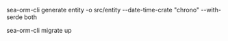 sea-orm-cli generate entity -o src/entity --date-time-crate "chrono" --with-serde both

sea-orm-cli migrate up 